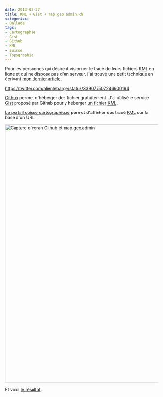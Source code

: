 ```yaml
---
date: 2013-05-27
title: KML + Gist + map.geo.admin.ch
categories:
- Ballade
tags:
- Cartographie
- Gist
- Github
- KML
- Suisse
- Topographie
---
```

Pour les personnes qui désirent visionner le tracé de leurs fichiers <abbr title="Keyhole Markup Language">KML</abbr> en ligne et qui ne dispose pas d'un serveur, j'ai trouvé une petit technique en écrivant <a title="Article sur la ballade au Saut du Day" href="https://www.alienlebarge.ch/2013/05/27/saut-du-day/">mon dernier article</a>. <!--more-->

https://twitter.com/alienlebarge/status/339077507246600194

<a title="Le site de versioning de code Github" href="https://www.github.com">Github</a> permet d'héberger des fichier gratuitement. J'ai utilisé le service <a href="https://gist.github.com">Gist</a> proposé par Github pour y héberger <a title="Fichier KML de la ballade du Saut du Day" href="https://gist.github.com/alienlebarge/5657247">un fichier <abbr title="Keyhole Markup Language">KML</abbr></a>.

<a href="https://map.geo.admin.ch">Le portail suisse cartographique</a> permet d'afficher des tracé <abbr title="Keyhole Markup Language">KML</abbr> sur la base d'un URL.

<img class="aligncenter size-full wp-image-6583" alt="Capture d'écran Github et map.geo.admin" src="https://dlgjp9x71cipk.cloudfront.net/2013/05/Napkin-27.05.13-10.30.13-PM.png" width="691" height="848" />

Et voici <a title="Le tracé KML sur map.geo.admin" href="https://map.geo.admin.ch/?Y=520788&amp;X=174794&amp;zoom=8&amp;bgLayer=ch.swisstopo.pixelkarte-farbe&amp;layers=ch.swisstopo.swisstlm3d-wanderwege,KML%7C%7Chttps%3A%2F%2Fgist.github.com%2Falienlebarge%2F5657247%2Fraw%2F3a9b61b34d6a178b7e6c027c1f53a803c217a1df%2FSautDuDay.kml&amp;layers_opacity=1,1&amp;layers_visibility=true,true&amp;time_current=latest&amp;lang=fr">le résultat</a>.

